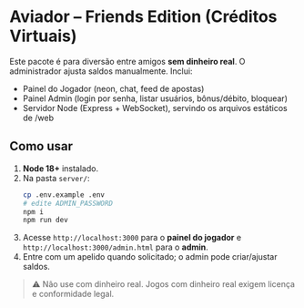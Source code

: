 # Aviador – Friends Edition (Créditos Virtuais)
Este pacote é para diversão entre amigos **sem dinheiro real**. O administrador ajusta saldos manualmente.
Inclui:
- Painel do Jogador (neon, chat, feed de apostas)
- Painel Admin (login por senha, listar usuários, bônus/débito, bloquear)
- Servidor Node (Express + WebSocket), servindo os arquivos estáticos de /web

## Como usar
1) **Node 18+** instalado.
2) Na pasta `server/`:
   ```bash
   cp .env.example .env
   # edite ADMIN_PASSWORD
   npm i
   npm run dev
   ```
3) Acesse `http://localhost:3000` para o **painel do jogador** e `http://localhost:3000/admin.html` para o **admin**.
4) Entre com um apelido quando solicitado; o admin pode criar/ajustar saldos.

> ⚠️ Não use com dinheiro real. Jogos com dinheiro real exigem licença e conformidade legal.

